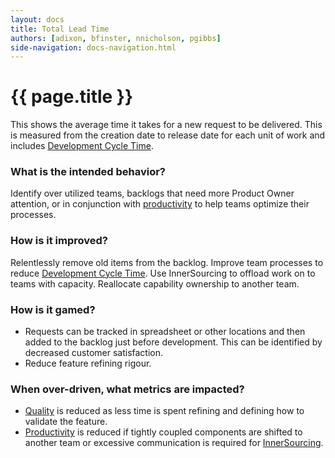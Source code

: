 ```yaml
---
layout: docs
title: Total Lead Time
authors: [adixon, bfinster, nnicholson, pgibbs]
side-navigation: docs-navigation.html
---
```


# {{ page.title }}

This shows the average time it takes for a new request to be delivered. This is
measured from the creation date to release date for each unit of work and includes [Development Cycle Time](./development-cycle-time.html).

### What is the intended behavior?

Identify over utilized teams, backlogs that need more Product Owner attention,
or in conjunction with [productivity](./productivity.html) to help teams optimize their processes.

### How is it improved?

Relentlessly remove old items from the backlog.
Improve team processes to reduce [Development Cycle Time](./development-cycle-time.html).
Use InnerSourcing to offload work on to teams with capacity.
Reallocate capability ownership to another team.

### How is it gamed?

- Requests can be tracked in spreadsheet or other locations and then added to
  the backlog just before development. This can be identified by decreased
  customer satisfaction.
- Reduce feature refining rigour.

### When over-driven, what metrics are impacted?

- [Quality](./quality.html) is reduced as less time is spent refining and defining
  how to validate the feature.
- [Productivity](./productivity.html) is reduced if tightly coupled components are
  shifted to another team or excessive communication is required for
  [InnerSourcing](https://paypal.github.io/InnerSourceCommons/).


